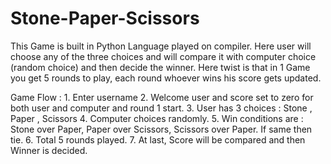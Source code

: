 # Stone-Paper-Scissors
This Game is built in Python Language played on compiler. Here user will choose any of the three choices and will compare it with computer choice (random choice) and then decide the winner. Here twist is that in 1 Game you get 5 rounds to play, each round whoever wins his score gets updated. 

Game Flow : 1. Enter username
2. Welcome user and score set to zero for both user and computer and round 1 start.
3. User has 3 choices : Stone , Paper , Scissors
4. Computer choices randomly. 
5. Win conditions are : Stone over Paper, Paper over Scissors, Scissors over Paper. If same then tie. 
6. Total 5 rounds played.
7. At last, Score will be compared and then Winner is decided.
